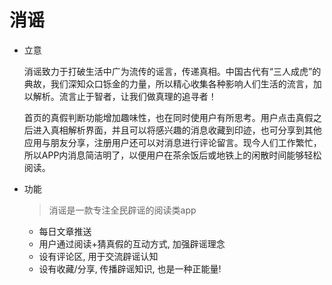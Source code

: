 # 消谣

- 立意

  消谣致力于打破生活中广为流传的谣言，传递真相。中国古代有“三人成虎”的典故，我们深知众口铄金的力量，所以精心收集各种影响人们生活的流言，加以解析。流言止于智者，让我们做真理的追寻者！

  首页的真假判断功能增加趣味性，也在同时使用户有所思考。用户点击真假之后进入真相解析界面，并且可以将感兴趣的消息收藏到印迹，也可分享到其他应用与朋友分享，注册用户还可以对消息进行评论留言。现今人们工作繁忙，所以APP内消息简洁明了，以便用户在茶余饭后或地铁上的闲散时间能够轻松阅读。

- 功能

  > 消谣是一款专注全民辟谣的阅读类app

  - 每日文章推送
  - 用户通过阅读+猜真假的互动方式, 加强辟谣理念
  - 设有评论区, 用于交流辟谣认知
  - 设有收藏/分享, 传播辟谣知识, 也是一种正能量!

